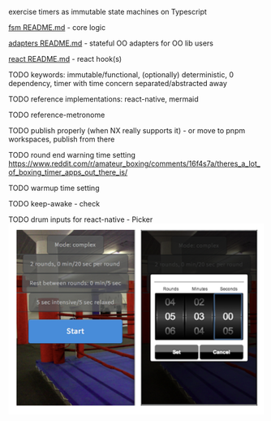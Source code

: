 exercise timers as immutable state machines on Typescript

[fsm README.md](fsm/README.md) - core logic

[adapters README.md](adapters/README.md) - stateful OO adapters for OO lib users

[react README.md](react/README.md) - react hook(s)

TODO keywords: immutable/functional, (optionally) deterministic, 0 dependency, timer with time concern separated/abstracted away

TODO reference implementations: react-native, mermaid

TODO reference-metronome

TODO publish properly (when NX really supports it) - or move to pnpm workspaces, publish from there

TODO round end warning time setting https://www.reddit.com/r/amateur_boxing/comments/16f4s7a/theres_a_lot_of_boxing_timer_apps_out_there_is/

TODO warmup time setting

TODO keep-awake - check

TODO drum inputs for react-native - Picker ![original.png](original.png)
